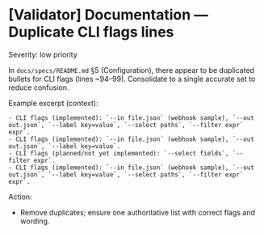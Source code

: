 # [Validator] Documentation — Duplicate CLI flags lines

Severity: low priority

In `docs/specs/README.md` §5 (Configuration), there appear to be duplicated bullets for CLI flags (lines ~94–99). Consolidate to a single accurate set to reduce confusion.

Example excerpt (context):

```
- CLI flags (implemented): `--in file.json` (webhook sample), `--out out.json`, `--label key=value`, `--select paths`, `--filter expr` expr`.
- CLI flags (implemented): `--in file.json` (webhook sample), `--out out.json`, `--label key=value`.
- CLI flags (planned/not yet implemented): `--select fields`, `--filter expr`.
- CLI flags (implemented): `--in file.json` (webhook sample), `--out out.json`, `--label key=value`, `--select paths`, `--filter expr` expr`.
```

Action:

- Remove duplicates; ensure one authoritative list with correct flags and wording.
